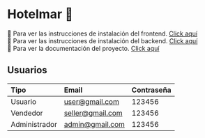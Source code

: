 # Hotelmar 🏨

🔹 Para ver las instrucciones de instalación del frontend. [Click aquí](https://github.com/RBosio/tp-ad-ttads-bosio/tree/main/frontend) <br> 
🔹 Para ver las instrucciones de instalación del backend. [Click aquí](https://github.com/RBosio/tp-ad-ttads-bosio/tree/main/backend) <br>
🔹 Para ver la documentación del proyecto. [Click aquí](https://github.com/RBosio/tp-ad-ttads-bosio/tree/main/docs)


## Usuarios
|Tipo|Email|Contraseña|
|:-|:-|:-|
|Usuario|user@gmail.com|123456|
|Vendedor|seller@gmail.com|123456|
|Administrador|admin@gmail.com|123456|